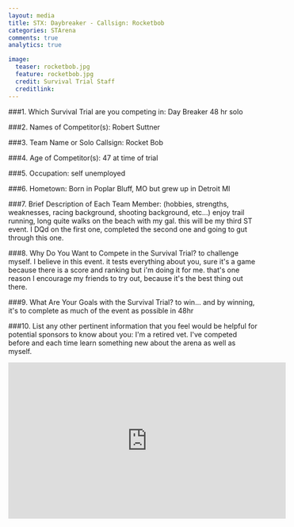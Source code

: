 ```yaml
---
layout: media
title: STX: Daybreaker - Callsign: Rocketbob
categories: STArena
comments: true
analytics: true

image:
  teaser: rocketbob.jpg 
  feature: rocketbob.jpg
  credit: Survival Trial Staff
  creditlink:  
---
```

 
 
 
 
###1. Which Survival Trial are you competing in:
Day Breaker 48 hr solo
 
###2. Names of Competitor(s):
Robert Suttner
 
 
###3. Team Name or Solo Callsign:
 Rocket Bob
 
###4. Age of Competitor(s):
 47 at time of trial
 
###5. Occupation:
 self unemployed
 
###6. Hometown:
 Born in Poplar Bluff, MO but grew up in Detroit MI
 
###7. Brief Description of Each Team Member: (hobbies, strengths, weaknesses, racing background, shooting background, etc…)
 enjoy trail running, long quite walks on the beach with my gal.  this will be my third ST event.  I DQd on the first one, completed the second one and going to gut through this one. 
 
###8. Why Do You Want to Compete in the Survival Trial?
 to challenge myself.  I believe in this event.  it tests everything about you, sure it's a game because there is a score and ranking but i'm doing it for me.  that's one reason I encourage my friends to try out, because it's the best thing out there.  
 
###9. What Are Your Goals with the Survival Trial?
to win... and by winning, it's to complete as much of the event as possible in 48hr
 
 
###10.  List any other pertinent information that you feel would be helpful for potential sponsors to know about you:
I'm a retired vet.  I've competed before and each time learn something new about the arena as well as myself.  
 
<iframe width="560" height="315" src="https://www.youtube.com/embed/7vfUEvDTzPQ" frameborder="0" allowfullscreen></iframe>
